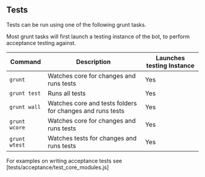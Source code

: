 ## Tests

Tests can be run using one of the following grunt tasks.

Most grunt tasks will first launch a testing instance of the bot, to perform acceptance testing against.

| Command | Description | Launches testing Instance |
| --- | --- | --- |
| `grunt` | Watches core for changes and runs tests | Yes |
| `grunt test` | Runs all tests | Yes |
| `grunt wall` | Watches core and tests folders for changes and runs tests | Yes |
| `grunt wcore` | Watches core for changes and runs tests | Yes |
| `grunt wtest` | Watches tests for changes and runs tests | Yes |

For examples on writing acceptance tests see [tests/acceptance/test_core_modules.js]
